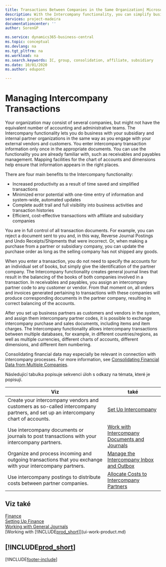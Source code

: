 ```yaml
---
title: Transactions Between Companies in the Same Organization| Microsoft Docs
description: With the Intercompany functionality, you can simplify business processes and transactions between companies within the same organization.  
services: project-madeira
documentationcenter: ''
author: SorenGP

ms.service: dynamics365-business-central
ms.topic: conceptual
ms.devlang: na
ms.tgt_pltfrm: na
ms.workload: na
ms.search.keywords: IC, group, consolidation, affiliate, subsidiary
ms.date: 10/01/2020
ms.author: edupont

---
```

# Managing Intercompany Transactions
Your organization may consist of several companies, but might not have the equivalent number of accounting and administrative teams. The Intercompany functionality lets you do business with your subsidiary and internal partner organizations in the same way as you engage with your external vendors and customers. You enter intercompany transaction information only once in the appropriate documents. You can use the functionality you are already familiar with, such as receivables and payables management. Mapping facilities for the chart of accounts and dimensions help ensure that information appears in the right places.

There are four main benefits to the Intercompany functionality:

- Increased productivity as a result of time saved and simplified transactions
- Minimized error potential with one-time entry of information and system-wide, automated updates
- Complete audit trail and full visibility into business activities and transaction histories
- Efficient, cost-effective transactions with affiliate and subsidiary companies

You are in full control of all transaction documents. For example, you can reject a document sent to you and, in this way, Reverse Journal Postings and Undo Receipts/Shipments that were incorrect. Or, when making a purchase from a partner or subsidiary company, you can update the purchase order as long as the selling company has not shipped any goods.

When you enter a transaction, you do not need to specify the accounts for an individual set of books, but simply give the identification of the partner company. The Intercompany functionality creates general journal lines that result in the balancing of the books of both companies involved in a transaction. In receivables and payables, you assign an intercompany partner code to any customer or vendor. From that moment on, all orders and invoices generated pertaining to transactions with these companies will produce corresponding documents in the partner company, resulting in correct balancing of the accounts.

After you set up business partners as customers and vendors in the system, and assign them intercompany partner codes, it is possible to exchange intercompany purchase and sales documents, including items and item charges. The Intercompany functionality allows intercompany transactions between multiple databases, for example, in different countries/regions, as well as multiple currencies, different charts of accounts, different dimensions, and different item numbering.

Consolidating financial data may especially be relevant in connection with intercompany processes. For more information, see [Consolidating Financial Data from Multiple Companies](finance-consolidated-company-reporting.md).

Následující tabulka popisuje sekvenci úloh s odkazy na témata, které je popisují.

| Viz | také |
|---|---|
| Create your intercompany vendors and customers as so-called intercompany partners, and set up an intercompany chart of accounts. | [Set Up Intercompany](intercompany-how-setup.md) |
| Use intercompany documents or journals to post transactions with your intercompany partners. | [Work with Intercompany Documents and Journals](intercompany-how-work-documents-journals.md) |
| Organize and process incoming and outgoing transactions that you exchange with your intercompany partners. | [Manage the Intercompany Inbox and Outbox](intercompany-how-manage-intercompany-inbox.md) |
| Use intercompany postings to distribute costs between partner companies. | [Allocate Costs to Intercompany Partners](intercompany-allocate-costs.md) |

## Viz také
[Finance](finance.md)  
[Setting Up Finance](finance-setup-finance.md)  
[Working with General Journals](ui-work-general-journals.md)  
[Working with [!INCLUDE[prod_short](includes/prod_short.md)]](ui-work-product.md)

## [!INCLUDE[prod_short](includes/free_trial_md.md)]


[!INCLUDE[footer-include](includes/footer-banner.md)]